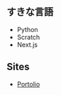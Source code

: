 ## すきな言語

- Python
- Scratch
- Next.js

## Sites

- [Portolio](https://zasetu-portolio.vercel.app/posts/80)
